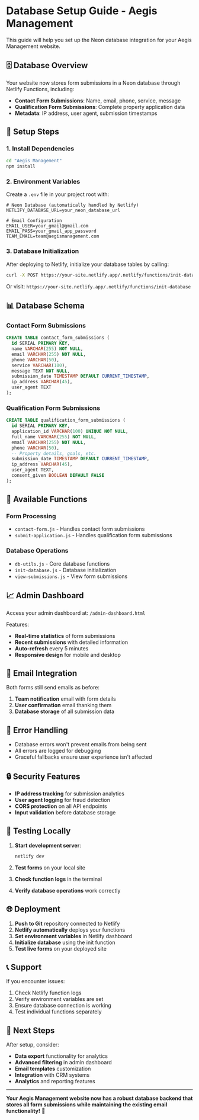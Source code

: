 # Database Setup Guide - Aegis Management

This guide will help you set up the Neon database integration for your Aegis Management website.

## 🗄️ **Database Overview**

Your website now stores form submissions in a Neon database through Netlify Functions, including:
- **Contact Form Submissions**: Name, email, phone, service, message
- **Qualification Form Submissions**: Complete property application data
- **Metadata**: IP address, user agent, submission timestamps

## 🚀 **Setup Steps**

### 1. **Install Dependencies**
```bash
cd "Aegis Management"
npm install
```

### 2. **Environment Variables**
Create a `.env` file in your project root with:
```env
# Neon Database (automatically handled by Netlify)
NETLIFY_DATABASE_URL=your_neon_database_url

# Email Configuration
EMAIL_USER=your_gmail@gmail.com
EMAIL_PASS=your_gmail_app_password
TEAM_EMAIL=team@aegismanagement.com
```

### 3. **Database Initialization**
After deploying to Netlify, initialize your database tables by calling:
```bash
curl -X POST https://your-site.netlify.app/.netlify/functions/init-database
```

Or visit: `https://your-site.netlify.app/.netlify/functions/init-database`

## 📊 **Database Schema**

### **Contact Form Submissions**
```sql
CREATE TABLE contact_form_submissions (
  id SERIAL PRIMARY KEY,
  name VARCHAR(255) NOT NULL,
  email VARCHAR(255) NOT NULL,
  phone VARCHAR(50),
  service VARCHAR(100),
  message TEXT NOT NULL,
  submission_date TIMESTAMP DEFAULT CURRENT_TIMESTAMP,
  ip_address VARCHAR(45),
  user_agent TEXT
);
```

### **Qualification Form Submissions**
```sql
CREATE TABLE qualification_form_submissions (
  id SERIAL PRIMARY KEY,
  application_id VARCHAR(100) UNIQUE NOT NULL,
  full_name VARCHAR(255) NOT NULL,
  email VARCHAR(255) NOT NULL,
  phone VARCHAR(50),
  -- Property details, goals, etc.
  submission_date TIMESTAMP DEFAULT CURRENT_TIMESTAMP,
  ip_address VARCHAR(45),
  user_agent TEXT,
  consent_given BOOLEAN DEFAULT FALSE
);
```

## 🔧 **Available Functions**

### **Form Processing**
- `contact-form.js` - Handles contact form submissions
- `submit-application.js` - Handles qualification form submissions

### **Database Operations**
- `db-utils.js` - Core database functions
- `init-database.js` - Database initialization
- `view-submissions.js` - View form submissions

## 📈 **Admin Dashboard**

Access your admin dashboard at: `/admin-dashboard.html`

Features:
- **Real-time statistics** of form submissions
- **Recent submissions** with detailed information
- **Auto-refresh** every 5 minutes
- **Responsive design** for mobile and desktop

## 📧 **Email Integration**

Both forms still send emails as before:
1. **Team notification** email with form details
2. **User confirmation** email thanking them
3. **Database storage** of all submission data

## 🚨 **Error Handling**

- Database errors won't prevent emails from being sent
- All errors are logged for debugging
- Graceful fallbacks ensure user experience isn't affected

## 🔒 **Security Features**

- **IP address tracking** for submission analytics
- **User agent logging** for fraud detection
- **CORS protection** on all API endpoints
- **Input validation** before database storage

## 📱 **Testing Locally**

1. **Start development server**:
   ```bash
   netlify dev
   ```

2. **Test forms** on your local site
3. **Check function logs** in the terminal
4. **Verify database operations** work correctly

## 🌐 **Deployment**

1. **Push to Git** repository connected to Netlify
2. **Netlify automatically** deploys your functions
3. **Set environment variables** in Netlify dashboard
4. **Initialize database** using the init function
5. **Test live forms** on your deployed site

## 📞 **Support**

If you encounter issues:
1. Check Netlify function logs
2. Verify environment variables are set
3. Ensure database connection is working
4. Test individual functions separately

## 🎯 **Next Steps**

After setup, consider:
- **Data export** functionality for analytics
- **Advanced filtering** in admin dashboard
- **Email templates** customization
- **Integration** with CRM systems
- **Analytics** and reporting features

---

**Your Aegis Management website now has a robust database backend that stores all form submissions while maintaining the existing email functionality!** 🎉
